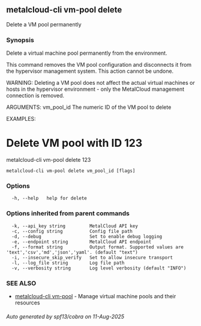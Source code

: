 ## metalcloud-cli vm-pool delete

Delete a VM pool permanently

### Synopsis

Delete a virtual machine pool permanently from the environment.

This command removes the VM pool configuration and disconnects it from the hypervisor
management system. This action cannot be undone.

WARNING: Deleting a VM pool does not affect the actual virtual machines or hosts
in the hypervisor environment - only the MetalCloud management connection is removed.

ARGUMENTS:
  vm_pool_id       The numeric ID of the VM pool to delete

EXAMPLES:
  # Delete VM pool with ID 123
  metalcloud-cli vm-pool delete 123

```
metalcloud-cli vm-pool delete vm_pool_id [flags]
```

### Options

```
  -h, --help   help for delete
```

### Options inherited from parent commands

```
  -k, --api_key string         MetalCloud API key
  -c, --config string          Config file path
  -d, --debug                  Set to enable debug logging
  -e, --endpoint string        MetalCloud API endpoint
  -f, --format string          Output format. Supported values are 'text','csv','md','json','yaml'. (default "text")
  -i, --insecure_skip_verify   Set to allow insecure transport
  -l, --log_file string        Log file path
  -v, --verbosity string       Log level verbosity (default "INFO")
```

### SEE ALSO

* [metalcloud-cli vm-pool](metalcloud-cli_vm-pool.md)	 - Manage virtual machine pools and their resources

###### Auto generated by spf13/cobra on 11-Aug-2025

